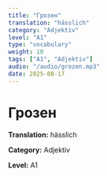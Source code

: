 ```yaml
---
title: "Грозен"
translation: "hässlich"
category: "Adjektiv"
level: "A1"
type: "vocabulary"
weight: 10
tags: ["A1", "Adjektiv"]
audio: "/audio/grozen.mp3"
date: 2025-08-17
---
```


# Грозен

**Translation:** hässlich

**Category:** Adjektiv

**Level:** A1

